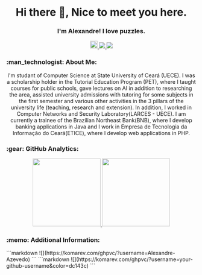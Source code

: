 <h1 align="center"> Hi there 👋, Nice to meet you here.</h1>
<h3 align="center"> I'm Alexandre! I love puzzles.</h3> 
<div align="center">    
  <a href="https://www.instagram.com/alexandre.cavaz/" alt="instagram" target="_blank">
  <img height=20  src="https://img.shields.io/badge/Instagram-E4405F?style=for-the-badge&logo=instagram&logoColor=white">
  </a>
  <a href="https://www.linkedin.com/in/alexandre-cavalcante-26b476181/" alt="linkedin" target="_blank">
  <img src="https://img.shields.io/badge/LinkedIn-%230077B5.svg?&style=flat-square&logo=linkedin&logoColor=white">
  </a>
  <a href="mailto:alexandre.azevedo@etice.ce.gov.br" alt="gmail" target="_blank">
  <img src="https://img.shields.io/badge/-Gmail-FF0000?style=flat-square&labelColor=FF0000&logo=gmail&logoColor=white&link=mailto:rafael.almeida@etice.ce.gov.br" />
  </a>
</div>

<h3 align="left"> :man_technologist:&nbsp;About Me:</h3>
<p align="center">
  I'm studant of Computer Science at State University of Ceará (UECE). I was a scholarship holder in the Tutorial Education Program (PET), where I taught courses for public schools, gave lectures on AI in addition to researching the area, assisted university admissions with tutoring for some subjects in the first semester and various other activities in the 3 pillars of the university life (teaching, research and extension). In addition, I worked in Computer Networks and Security Laboratory(LARCES - UECE). I am currently a trainee of the Brazilian Northeast Bank(BNB), where I develop banking applications in Java and I work in Empresa de Tecnologia da Informação do Ceará(ETICE), where I develop web applications in PHP.
</p>

<h3>:gear:&nbsp;GitHub Analytics:</h3>
  <p align="center">
    <a href="https://github.com/Alexandre-Azevedo">
    <img height="180em" src="https://github-readme-stats.vercel.app/api?username=Alexandre-Azevedo&show_icons=true&theme=tokyonight" />
    <a/>
    <img height="180em" src="https://github-readme-stats-eight-theta.vercel.app/api/top-langs/?username=Alexandre-Azevedo&layout=compact&langs_count=8&theme=tokyonight&include_all_commits=true&count_private=true"/>
  </p>

<h3 align="left"> :memo:&nbsp;Additional Information:</h3>
```markdown
![](https://komarev.com/ghpvc/?username=Alexandre-Azevedo)
```
```markdown
![](https://komarev.com/ghpvc/?username=your-github-username&color=dc143c)
```
